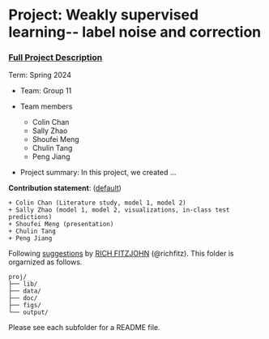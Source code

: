 # Project: Weakly supervised learning-- label noise and correction


### [Full Project Description](doc/project3_desc.md)

Term: Spring 2024

+ Team: Group 11
+ Team members
	+ Colin Chan
	+ Sally Zhao
	+ Shoufei Meng
	+ Chulin Tang
	+ Peng Jiang

+ Project summary: In this project, we created ...
	

**Contribution statement**: ([default](doc/a_note_on_contributions.md)) 

	+ Colin Chan (Literature study, model 1, model 2)
	+ Sally Zhao (model 1, model 2, visualizations, in-class test predictions)
	+ Shoufei Meng (presentation)
	+ Chulin Tang
	+ Peng Jiang

Following [suggestions](http://nicercode.github.io/blog/2013-04-05-projects/) by [RICH FITZJOHN](http://nicercode.github.io/about/#Team) (@richfitz). This folder is orgarnized as follows.

```
proj/
├── lib/
├── data/
├── doc/
├── figs/
└── output/
```

Please see each subfolder for a README file.
